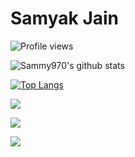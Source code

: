 # Samyak Jain

![Profile views](https://gpvc.arturio.dev/Sammy970)

![Sammy970's github stats](https://github-readme-stats.vercel.app/api?username=Sammy970&theme=midnight-purple&show_icons=true&hide_border=true)

[![Top Langs](https://github-readme-stats.vercel.app/api/top-langs/?username=Sammy970&theme=midnight-purple&hide_border=true&layout=compact)](https://github.com/anuraghazra/github-readme-stats)


![](https://img.shields.io/badge/OS-Windows-informational?style=for-the-badge&logo=windows&logoColor=white&color=blueviolet)

![](https://img.shields.io/badge/Favourite_Coding_Language-BASH-informational?style=for-the-badge&logo=gnu-bash&logoColor=white&color=blueviolet)

![](https://img.shields.io/badge/Telegram-t.me/Sammy970-informational?style=for-the-badge&logo=telegram&logoColor=white&color=blueviolet)
